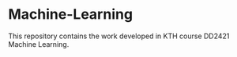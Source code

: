 # Machine-Learning
This repository contains the work developed in KTH course DD2421 Machine Learning.
